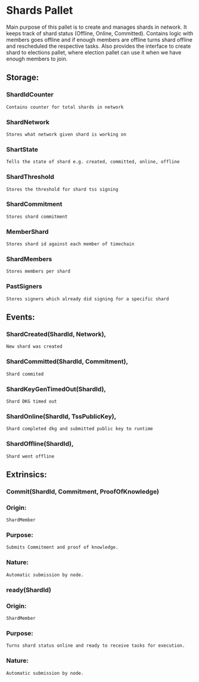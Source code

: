 # Shards Pallet

Main purpose of this pallet is to create and manages shards in network. It keeps track of shard status (Offline, Online, Committed). 
Contains logic with members goes offline and if enough members are offline turns shard offline and rescheduled the respective tasks.
Also provides the interface to create shard to elections pallet, where election pallet can use it when we have enough members to join.

## Storage:
### ShardIdCounter
`Contains counter for total shards in network`
    
### ShardNetwork
`Stores what network given shard is working on`
    
### ShartState
`Tells the state of shard e.g. created, committed, online, offline`

### ShardThreshold
`Stores the threshold for shard tss signing`

### ShardCommitment
`Stores shard commitment`
    
### MemberShard
`Stores shard id against each member of timechain`
    
### ShardMembers
`Stores members per shard`
    
### PastSigners
`Stores signers which already did signing for a specific shard`
    
## Events:
### ShardCreated(ShardId, Network),
`New shard was created`

### ShardCommitted(ShardId, Commitment),
`Shard commited`

### ShardKeyGenTimedOut(ShardId),
`Shard DKG timed out`

### ShardOnline(ShardId, TssPublicKey),
`Shard completed dkg and submitted public key to runtime`

### ShardOffline(ShardId),
`Shard went offline`

## Extrinsics:
### Commit(ShardId, Commitment, ProofOfKnowledge)
### Origin:
`ShardMember`
### Purpose:
`Submits Commitment and proof of knowledge.`
### Nature:
`Automatic submission by node.`
    
### ready(ShardId) 
### Origin:
`ShardMember`
### Purpose:
`Turns shard status online and ready to receive tasks for execution.`
### Nature:
`Automatic submission by node.`
